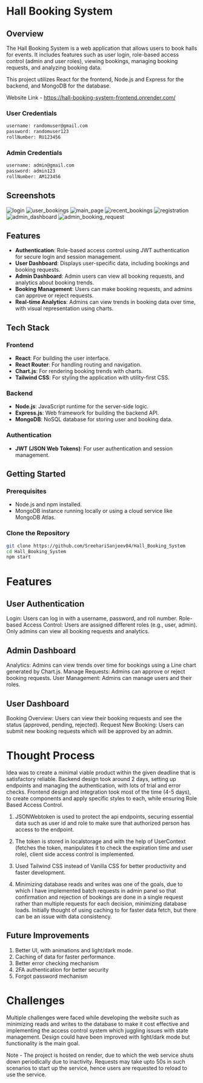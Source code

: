# Hall Booking System

## Overview

The Hall Booking System is a web application that allows users to book halls for events. It includes features such as user login, role-based access control (admin and user roles), viewing bookings, managing booking requests, and analyzing booking data.

This project utilizes React for the frontend, Node.js and Express for the backend, and MongoDB for the database.

Website Link - https://hall-booking-system-frontend.onrender.com/

### User Credentials 
```bash
username: randomuser@gmail.com
password: randomuser123
rollNumber: RU123456
```

### Admin Credentials 
```bash
username: admin@gmail.com
password: admin123
rollNumber: AM123456
```

## Screenshots

![login](login.jpeg) ![user_bookings](user_bookings.jpeg) ![main_page](main_page.jpeg) ![recent_bookings](recent_bookings.jpeg) ![registration](registration.jpeg) ![admin_dashboard](admin_dashboard.jpeg) ![admin_booking_request](admin_booking_request.jpeg)
## Features

- **Authentication**: Role-based access control using JWT authentication for secure login and session management.
- **User Dashboard**: Displays user-specific data, including bookings and booking requests.
- **Admin Dashboard**: Admin users can view all booking requests, and analytics about booking trends.
- **Booking Management**: Users can make booking requests, and admins can approve or reject requests.
- **Real-time Analytics**: Admins can view trends in booking data over time, with visual representation using charts.

## Tech Stack

### Frontend
- **React**: For building the user interface.
- **React Router**: For handling routing and navigation.
- **Chart.js**: For rendering booking trends with charts.
- **Tailwind CSS**: For styling the application with utility-first CSS.

### Backend
- **Node.js**: JavaScript runtime for the server-side logic.
- **Express.js**: Web framework for building the backend API.
- **MongoDB**: NoSQL database for storing user and booking data.

### Authentication
- **JWT (JSON Web Tokens)**: For user authentication and session management.

## Getting Started

### Prerequisites

- Node.js and npm installed.
- MongoDB instance running locally or using a cloud service like MongoDB Atlas.

### Clone the Repository

```bash
git clone https://github.com/SreehariSanjeev04/Hall_Booking_System
cd Hall_Booking_System
npm start
```
# Features
## User Authentication
Login: Users can log in with a username, password, and roll number.
Role-based Access Control: Users are assigned different roles (e.g., user, admin). Only admins can view all booking requests and analytics.
## Admin Dashboard
Analytics: Admins can view trends over time for bookings using a Line chart generated by Chart.js.
Manage Requests: Admins can approve or reject booking requests.
User Management: Admins can manage users and their roles.

## User Dashboard
Booking Overview: Users can view their booking requests and see the status (approved, pending, rejected).
Request New Booking: Users can submit new booking requests which will be approved by an admin.

# Thought Process 
    
Idea was to create a minimal viable product within the given deadline that is satisfactory reliable. Backend design took around 2 days, setting up endpoints and managing the authentication, with lots of trial and error checks. Frontend design and integration took most of the time (4-5 days), to create components and apply specific styles to each, while ensuring Role Based Access Control. 
    
1) JSONWebtoken is used to protect the api endpoints, securing essential data such as user id and role to make sure that authorized person has access to the endpoint.

2) The token is stored in localstorage and with the help of UserContext (fetches the token, manipulates it to check the expiration time and user role), client side access control is implemented.

3) Used Tailwind CSS instead of Vanilla CSS for better productivity and faster development.

3) Minimizing database reads and writes was one of the goals, due to which I have implemented batch requests in admin panel so that confirmation and rejection of bookings are done in a single request rather than multiple requests for each decision, minimizing database loads. Initially thought of using caching to for faster data fetch, but there can be an issue with data consistency. 

## Future Improvements
        
1) Better UI, with animations and light/dark mode.
2) Caching of data for faster performance.
3) Better error checking mechanism
4) 2FA authentication for better security
5) Forgot password mechanism

# Challenges

Multiple challenges were faced while developing the website such as minimizing reads and writes to the database to make it cost effective and implementing the access control system which juggling issues with state management. Design could have been improved with light/dark mode but functionality is the main goal. 

Note - The project is hosted on render, due to which the web service shuts down periodically due to inactivity. Requests may take upto 50s in such scenarios to start up the service, hence users are requested to reload to use the service.